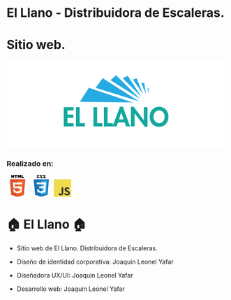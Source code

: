 # El Llano - Distribuidora de Escaleras.


# Sitio web. 

![image](https://github.com/joaquin-leonel/ElLlano/blob/master/media/elLlanoBanner.png)

### Realizado en:

<img src="https://raw.githubusercontent.com/github/explore/80688e429a7d4ef2fca1e82350fe8e3517d3494d/topics/html/html.png" alt="HTML Logo" width="50" height="50"/> <img src="https://raw.githubusercontent.com/github/explore/80688e429a7d4ef2fca1e82350fe8e3517d3494d/topics/css/css.png" alt="CSS Logo" width="50" height="50"/> <img src="https://raw.githubusercontent.com/github/explore/80688e429a7d4ef2fca1e82350fe8e3517d3494d/topics/javascript/javascript.png" alt="JavaScript Logo" width="40" height="40"/>





# :house: El Llano :house:

- Sitio web de El Llano. Distribuidora de Escaleras.


- Diseño de identidad corporativa: Joaquin Leonel Yafar

- Diseñadora UX/UI: Joaquin Leonel Yafar

- Desarrollo web: Joaquin Leonel Yafar

